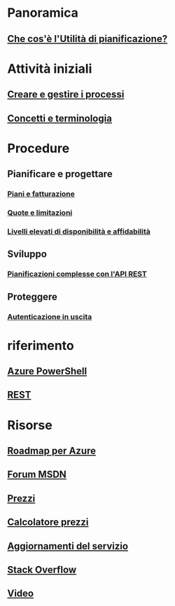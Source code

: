 

# Panoramica
## [Che cos'è l'Utilità di pianificazione?](scheduler-intro.md)

# Attività iniziali
## [Creare e gestire i processi](scheduler-get-started-portal.md)
## [Concetti e terminologia](scheduler-concepts-terms.md)

# Procedure
## Pianificare e progettare
### [Piani e fatturazione](scheduler-plans-billing.md)
### [Quote e limitazioni](scheduler-limits-defaults-errors.md)
### [Livelli elevati di disponibilità e affidabilità](scheduler-high-availability-reliability.md)

## Sviluppo
### [Pianificazioni complesse con l'API REST](scheduler-advanced-complexity.md)


## Proteggere
### [Autenticazione in uscita](scheduler-outbound-authentication.md)

# riferimento
## [Azure PowerShell](/powershell/module/azurerm.scheduler)
## [REST](/rest/api/scheduler)

# Risorse
## [Roadmap per Azure](https://azure.microsoft.com/roadmap/?category=monitoring-management)
## [Forum MSDN](https://social.msdn.microsoft.com/Forums/home?forum=azurescheduler)
## [Prezzi](https://azure.microsoft.com/pricing/details/scheduler/)
## [Calcolatore prezzi](https://azure.microsoft.com/pricing/calculator/)
## [Aggiornamenti del servizio](https://azure.microsoft.com/updates/?product=scheduler)
## [Stack Overflow](http://stackoverflow.com/questions/tagged/azure-scheduler)
## [Video](https://azure.microsoft.com/documentation/videos/index/?services=scheduler)



